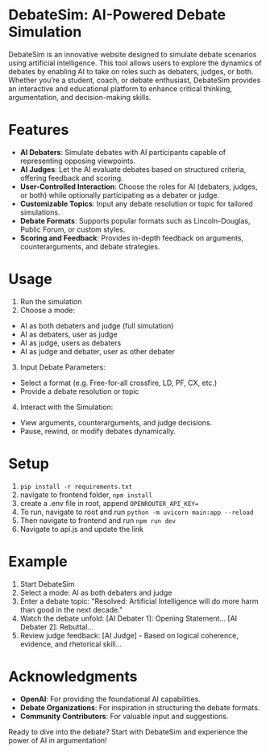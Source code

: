# DebateSim: AI-Powered Debate Simulation

DebateSim is an innovative website designed to simulate debate scenarios using artificial intelligence. This tool allows users to explore the dynamics of debates by enabling AI to take on roles such as debaters, judges, or both. Whether you’re a student, coach, or debate enthusiast, DebateSim provides an interactive and educational platform to enhance critical thinking, argumentation, and decision-making skills. 

# Features
- **AI Debaters**: Simulate debates with AI participants capable of representing opposing viewpoints.
- **AI Judges**: Let the AI evaluate debates based on structured criteria, offering feedback and scoring.
- **User-Controlled Interaction**: Choose the roles for AI (debaters, judges, or both) while optionally participating as a debater or judge.
- **Customizable Topics**: Input any debate resolution or topic for tailored simulations.
- **Debate Formats**: Supports popular formats such as Lincoln-Douglas, Public Forum, or custom styles.
- **Scoring and Feedback**: Provides in-depth feedback on arguments, counterarguments, and debate strategies. 

# Usage
1. Run the simulation
2. Choose a mode:
- AI as both debaters and judge (full simulation)
- AI as debaters, user as judge
- AI as judge, users as debaters
- AI as judge and debater, user as other debater
3. Input Debate Parameters:
- Select a format (e.g. Free-for-all crossfire, LD, PF, CX, etc.)
- Provide a debate resolution or topic
4.	Interact with the Simulation:
- View arguments, counterarguments, and judge decisions.
- Pause, rewind, or modify debates dynamically.

# Setup
1. `pip install -r requirements.txt`
2. navigate to frontend folder, `npm install`
3. create a .env file in root, append `OPENROUTER_API_KEY=`
4. To run, navigate to root and run `python -m uvicorn main:app --reload`
5. Then navigate to frontend and run `npm run dev`
6. Navigate to api.js and update the link

# Example
1.	Start DebateSim
2.	Select a mode: AI as both debaters and judge
3.	Enter a debate topic: "Resolved: Artificial Intelligence will do more harm than good in the next decade."
4.	Watch the debate unfold:
[AI Debater 1]: Opening Statement...
[AI Debater 2]: Rebuttal...
5.	Review judge feedback: [AI Judge] - Based on logical coherence, evidence, and rhetorical skill...

# Acknowledgments
- **OpenAI**: For providing the foundational AI capabilities.
- **Debate Organizations**: For inspiration in structuring the debate formats.
- **Community Contributors**: For valuable input and suggestions.

Ready to dive into the debate? Start with DebateSim and experience the power of AI in argumentation!